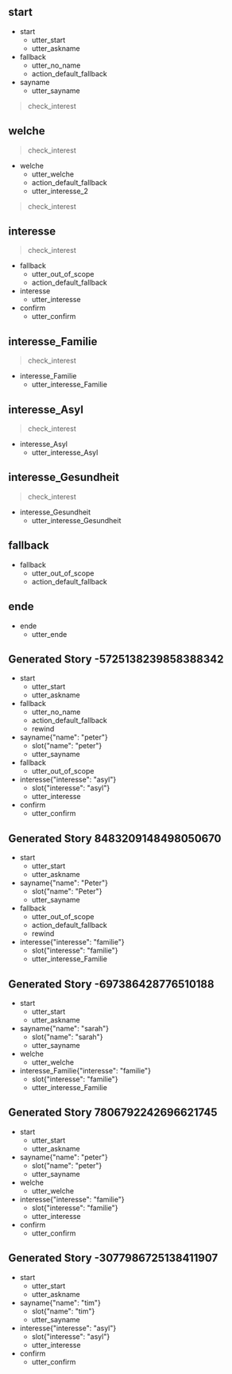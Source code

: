 ## start
* start
    - utter_start
    - utter_askname
* fallback
    - utter_no_name
    - action_default_fallback
* sayname
    - utter_sayname
> check_interest

## welche
> check_interest
* welche
	- utter_welche
	- action_default_fallback
	- utter_interesse_2
> check_interest

## interesse
> check_interest
* fallback
    - utter_out_of_scope
    - action_default_fallback
* interesse
    - utter_interesse
* confirm
	- utter_confirm

## interesse_Familie
> check_interest
* interesse_Familie
    - utter_interesse_Familie

## interesse_Asyl
> check_interest
* interesse_Asyl
    - utter_interesse_Asyl

## interesse_Gesundheit
> check_interest
* interesse_Gesundheit
    - utter_interesse_Gesundheit

## fallback
* fallback
    - utter_out_of_scope
    - action_default_fallback

## ende
* ende
    - utter_ende


## Generated Story -5725138239858388342
* start
    - utter_start
    - utter_askname
* fallback
    - utter_no_name
    - action_default_fallback
    - rewind
* sayname{"name": "peter"}
    - slot{"name": "peter"}
    - utter_sayname
* fallback
    - utter_out_of_scope
* interesse{"interesse": "asyl"}
    - slot{"interesse": "asyl"}
    - utter_interesse
* confirm
    - utter_confirm

## Generated Story 8483209148498050670
* start
    - utter_start
    - utter_askname
* sayname{"name": "Peter"}
    - slot{"name": "Peter"}
    - utter_sayname
* fallback
    - utter_out_of_scope
    - action_default_fallback
    - rewind
* interesse{"interesse": "familie"}
    - slot{"interesse": "familie"}
    - utter_interesse_Familie

## Generated Story -697386428776510188
* start
    - utter_start
    - utter_askname
* sayname{"name": "sarah"}
    - slot{"name": "sarah"}
    - utter_sayname
* welche
    - utter_welche
* interesse_Familie{"interesse": "familie"}
    - slot{"interesse": "familie"}
    - utter_interesse_Familie
    

## Generated Story 7806792242696621745
* start
    - utter_start
    - utter_askname
* sayname{"name": "peter"}
    - slot{"name": "peter"}
    - utter_sayname
* welche
    - utter_welche
* interesse{"interesse": "familie"}
    - slot{"interesse": "familie"}
    - utter_interesse
* confirm
    - utter_confirm

## Generated Story -3077986725138411907
* start
    - utter_start
    - utter_askname
* sayname{"name": "tim"}
    - slot{"name": "tim"}
    - utter_sayname
* interesse{"interesse": "asyl"}
    - slot{"interesse": "asyl"}
    - utter_interesse
* confirm
    - utter_confirm


